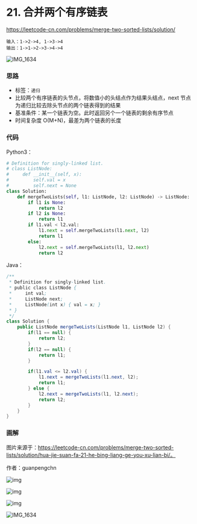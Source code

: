 # 21. 合并两个有序链表

https://leetcode-cn.com/problems/merge-two-sorted-lists/solution/

```
输入：1->2->4, 1->3->4
输出：1->1->2->3->4->4
```

![IMG_1634](https://deppwang.oss-cn-beijing.aliyuncs.com/blog/2019-12-22-021023.jpg)

### 思路

- 标签：`递归`
- 比较两个有序链表的头节点，将数值小的头结点作为结果头结点，next 节点为递归比较去除头节点的两个链表得到的结果
- 基准条件：某一个链表为空。此时返回另个一个链表的剩余有序节点
- 时间复杂度 O(M+N)，最差为两个链表的长度

### 代码

Python3：

```Python
# Definition for singly-linked list.
# class ListNode:
#     def __init__(self, x):
#         self.val = x
#         self.next = None
class Solution:
    def mergeTwoLists(self, l1: ListNode, l2: ListNode) -> ListNode:
        if l1 is None:
            return l2
        if l2 is None:
            return l1
        if l1.val < l2.val:
            l1.next = self.mergeTwoLists(l1.next, l2)
            return l1
        else:
            l2.next = self.mergeTwoLists(l1, l2.next)
            return l2
```

Java：

```Java
/**
 * Definition for singly-linked list.
 * public class ListNode {
 *     int val;
 *     ListNode next;
 *     ListNode(int x) { val = x; }
 * }
 */
class Solution {
    public ListNode mergeTwoLists(ListNode l1, ListNode l2) {
        if(l1 == null) {
            return l2;
        }
        if(l2 == null) {
            return l1;
        }

        if(l1.val <= l2.val) {
            l1.next = mergeTwoLists(l1.next, l2);
            return l1;
        } else {
            l2.next = mergeTwoLists(l1, l2.next);
            return l2;
        }
    }
}
```

### 画解

图片来源于：https://leetcode-cn.com/problems/merge-two-sorted-lists/solution/hua-jie-suan-fa-21-he-bing-liang-ge-you-xu-lian-bi/。

作者：guanpengchn

![img](https://deppwang.oss-cn-beijing.aliyuncs.com/blog/2019-12-22-021034.jpg)

![img](https://deppwang.oss-cn-beijing.aliyuncs.com/blog/2019-12-22-021055.jpg)

![img](https://deppwang.oss-cn-beijing.aliyuncs.com/blog/2019-12-22-021058.jpg)

![IMG_1634](https://deppwang.oss-cn-beijing.aliyuncs.com/blog/2019-12-22-021059.jpg)